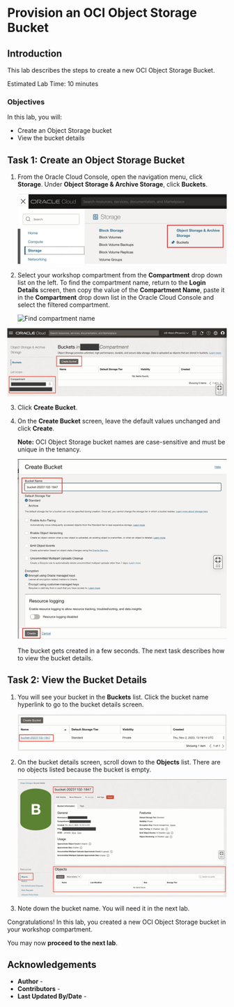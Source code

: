 # Provision an OCI Object Storage Bucket

## Introduction

This lab describes the steps to create a new OCI Object Storage Bucket.

Estimated Lab Time: 10 minutes

### Objectives

In this lab, you will:

* Create an Object Storage bucket
* View the bucket details

## Task 1: Create an Object Storage Bucket

1. From the Oracle Cloud Console, open the navigation menu, click **Storage**. Under **Object Storage & Archive Storage**, click **Buckets**.

   ![Object Storage buckets menu](images/obj-store-menu.jpg)

2. Select your workshop compartment from the **Compartment** drop down list on the left. <if type="desktop">To find the compartment name, return to the **Login Details** screen, then copy the value of the **Compartment Name**, paste it in the **Compartment** drop down list in the Oracle Cloud Console and select the filtered compartment.

   ![Find compartment name](images/compartment-name.png)
</if>

   ![Buckets Landing Page](images/buckets-landing-page.jpg)

3. Click **Create Bucket**.

4. On the **Create Bucket** screen, leave the default values unchanged and click **Create**.

   **Note:** OCI Object Storage bucket names are case-sensitive and must be unique in the tenancy.

   ![Create Bucket](images/create-bucket.jpg)

   The bucket gets created in a few seconds. The next task describes how to view the bucket details.

<!-- 5. Alternatively, create a bucket using the OCI CLI with Instance Principals Auth.

   Run the following OCI CLI command to create the Object Storage bucket in your workshop compartment.

	``` bash
	<copy>
	oci os bucket create --compartment-id $COMPARTMENT_ID --name $OBJECT_STORAGE_BUCKET --auth instance_principal
	</copy>
	``` -->

## Task 2: View the Bucket Details

1. You will see your bucket in the **Buckets** list. Click the bucket name hyperlink to go to the bucket details screen.

   ![Buckets list](images/buckets-list.jpg)

2. On the bucket details screen, scroll down to the **Objects** list. There are no objects listed because the bucket is empty.

   ![Bucket details and Objects list](images/objects-list.jpg)

3. Note down the bucket name. You will need it in the next lab.

Congratulations! In this lab, you created a new OCI Object Storage bucket in your workshop compartment.

You may now **proceed to the next lab**.

## Acknowledgements

* **Author** - [](var:author)
* **Contributors** - [](var:contributors)
* **Last Updated By/Date** - [](var:last_updated)
